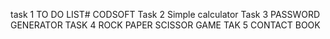 task 1 TO DO LIST# CODSOFT
Task 2 Simple calculator
Task 3 PASSWORD GENERATOR
TASK 4 ROCK PAPER SCISSOR GAME
TAK 5 CONTACT BOOK
